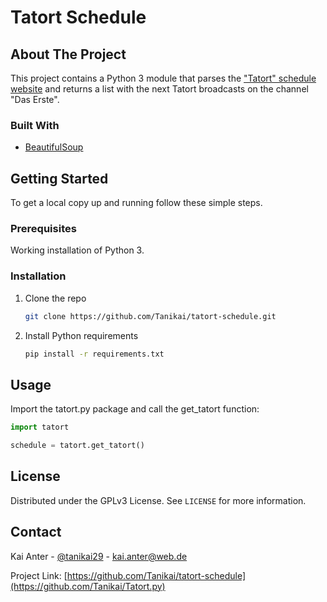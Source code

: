 # Tatort Schedule

## About The Project

This project contains a Python 3 module that parses the ["Tatort" schedule website](https://www.daserste.de/unterhaltung/krimi/tatort/vorschau/index.html) and returns a list with the next Tatort broadcasts on the channel "Das Erste".

### Built With

* [BeautifulSoup](https://www.crummy.com/software/BeautifulSoup/)

## Getting Started

To get a local copy up and running follow these simple steps.

### Prerequisites

Working installation of Python 3.

### Installation

1. Clone the repo

   ```sh
   git clone https://github.com/Tanikai/tatort-schedule.git
   ```

2. Install Python requirements

   ```sh
   pip install -r requirements.txt
   ```

## Usage

Import the tatort.py package and call the get_tatort function:

```python
import tatort

schedule = tatort.get_tatort()
```

## License

Distributed under the GPLv3 License. See `LICENSE` for more information.

## Contact

Kai Anter - [@tanikai29](https://twitter.com/tanikai29) - kai.anter@web.de

Project Link: [https://github.com/Tanikai/tatort-schedule](https://github.com/Tanikai/Tatort.py)
